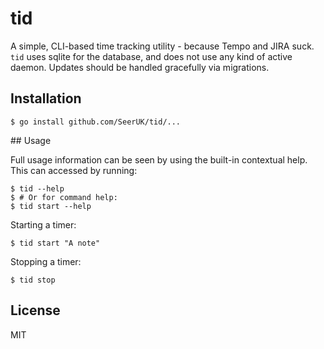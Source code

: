 # tid

A simple, CLI-based time tracking utility - because Tempo and JIRA suck. `tid` uses sqlite for the
database, and does not use any kind of active daemon. Updates should be handled gracefully via
migrations.

## Installation

```
$ go install github.com/SeerUK/tid/...
```

## Usage

Full usage information can be seen by using the built-in contextual help. This can accessed by 
running:
 
```
$ tid --help
$ # Or for command help:
$ tid start --help
```

Starting a timer:

```
$ tid start "A note"
```

Stopping a timer:

```
$ tid stop
```

## License

MIT
